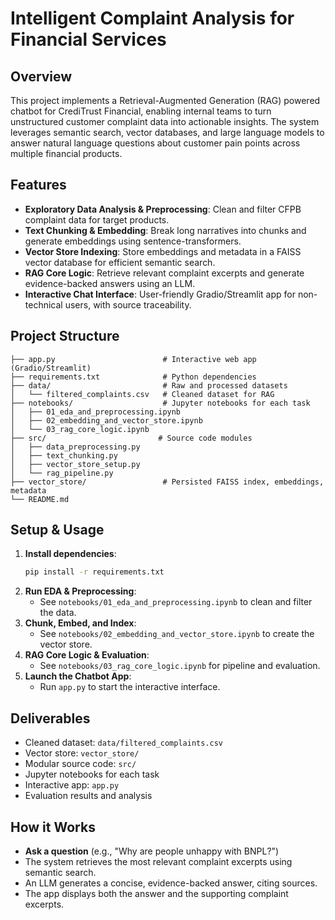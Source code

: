 # Intelligent Complaint Analysis for Financial Services

## Overview

This project implements a Retrieval-Augmented Generation (RAG) powered chatbot for CrediTrust Financial, enabling internal teams to turn unstructured customer complaint data into actionable insights. The system leverages semantic search, vector databases, and large language models to answer natural language questions about customer pain points across multiple financial products.

## Features

- **Exploratory Data Analysis & Preprocessing**: Clean and filter CFPB complaint data for target products.
- **Text Chunking & Embedding**: Break long narratives into chunks and generate embeddings using sentence-transformers.
- **Vector Store Indexing**: Store embeddings and metadata in a FAISS vector database for efficient semantic search.
- **RAG Core Logic**: Retrieve relevant complaint excerpts and generate evidence-backed answers using an LLM.
- **Interactive Chat Interface**: User-friendly Gradio/Streamlit app for non-technical users, with source traceability.

## Project Structure

```
├── app.py                        # Interactive web app (Gradio/Streamlit)
├── requirements.txt              # Python dependencies
├── data/                         # Raw and processed datasets
│   └── filtered_complaints.csv   # Cleaned dataset for RAG
├── notebooks/                    # Jupyter notebooks for each task
│   ├── 01_eda_and_preprocessing.ipynb
│   ├── 02_embedding_and_vector_store.ipynb
│   └── 03_rag_core_logic.ipynb
├── src/                         # Source code modules
│   ├── data_preprocessing.py
│   ├── text_chunking.py
│   ├── vector_store_setup.py
│   └── rag_pipeline.py
├── vector_store/                 # Persisted FAISS index, embeddings, metadata
└── README.md
```

## Setup & Usage

1. **Install dependencies**:
   ```bash
   pip install -r requirements.txt
   ```
2. **Run EDA & Preprocessing**:
   - See `notebooks/01_eda_and_preprocessing.ipynb` to clean and filter the data.
3. **Chunk, Embed, and Index**:
   - See `notebooks/02_embedding_and_vector_store.ipynb` to create the vector store.
4. **RAG Core Logic & Evaluation**:
   - See `notebooks/03_rag_core_logic.ipynb` for pipeline and evaluation.
5. **Launch the Chatbot App**:
   - Run `app.py` to start the interactive interface.

## Deliverables

- Cleaned dataset: `data/filtered_complaints.csv`
- Vector store: `vector_store/`
- Modular source code: `src/`
- Jupyter notebooks for each task
- Interactive app: `app.py`
- Evaluation results and analysis

## How it Works

- **Ask a question** (e.g., "Why are people unhappy with BNPL?")
- The system retrieves the most relevant complaint excerpts using semantic search.
- An LLM generates a concise, evidence-backed answer, citing sources.
- The app displays both the answer and the supporting complaint excerpts.

